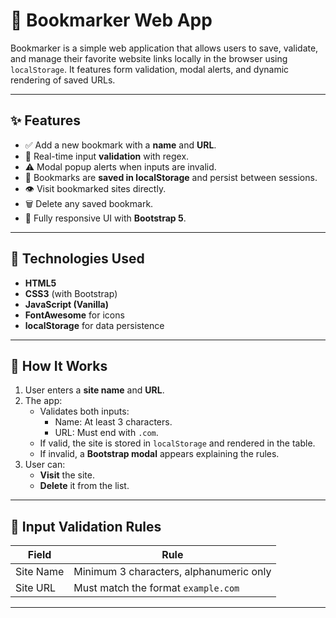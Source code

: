 # 📌 Bookmarker Web App

Bookmarker is a simple web application that allows users to save, validate, and manage their favorite website links locally in the browser using `localStorage`. It features form validation, modal alerts, and dynamic rendering of saved URLs.

---

## ✨ Features

- ✅ Add a new bookmark with a **name** and **URL**.
- 🧪 Real-time input **validation** with regex.
- ⚠️ Modal popup alerts when inputs are invalid.
- 💾 Bookmarks are **saved in localStorage** and persist between sessions.
- 👁️ Visit bookmarked sites directly.
- 🗑️ Delete any saved bookmark.
- 📱 Fully responsive UI with **Bootstrap 5**.

---

## 🚀 Technologies Used

- **HTML5**  
- **CSS3** (with Bootstrap)  
- **JavaScript (Vanilla)**  
- **FontAwesome** for icons  
- **localStorage** for data persistence  

---

## 🧠 How It Works

1. User enters a **site name** and **URL**.
2. The app:
   - Validates both inputs:
     - Name: At least 3 characters.
     - URL: Must end with `.com`.
   - If valid, the site is stored in `localStorage` and rendered in the table.
   - If invalid, a **Bootstrap modal** appears explaining the rules.
3. User can:
   - **Visit** the site.
   - **Delete** it from the list.

---

## 🧪 Input Validation Rules

| Field       | Rule                                            |
|-------------|-------------------------------------------------|
| Site Name   | Minimum 3 characters, alphanumeric only         |
| Site URL    | Must match the format `example.com`             |

---

